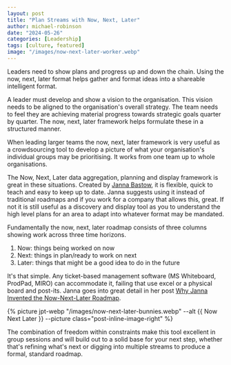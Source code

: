 ```yaml
---
layout: post
title: "Plan Streams with Now, Next, Later"
author: michael-robinson
date: "2024-05-26"
categories: [Leadership]
tags: [culture, featured]
image: "/images/now-next-later-worker.webp"
---
```


Leaders need to show plans and progress up and down the chain. Using the now, next, later format helps gather and format ideas into a shareable intelligent format.

A leader must develop and show a vision to the organisation. This vision needs to be aligned to the organisation's overall strategy. The team needs to feel they are achieving material progress towards strategic goals quarter by quarter. The now, next, later framework helps formulate these in a structured manner.

When leading larger teams the now, next, later framework is very useful as a crowdsourcing tool to develop a picture of what your organisation's individual groups may be prioritising. It works from one team up to whole organisations.

The Now, Next, Later data aggregation, planning and display framework is great in these situations. Created by [Janna Bastow](https://www.linkedin.com/in/jannabastow/?originalSubdomain=uk), it is flexible, quick to teach and easy to keep up to date. Janna suggests using it instead of traditional roadmaps and if you work for a company that allows this, great. If not it is still useful as a discovery and display tool as you to understand the high level plans for an area to adapt into whatever format may be mandated.

Fundamentally the now, next, later roadmap consists of three columns showing work across three time horizons.

1. Now: things being worked on now
2. Next: things in plan/ready to work on next
3. Later: things that might be a good idea to do in the future

It's that simple. Any ticket-based management software (MS Whiteboard, ProdPad, MIRO) can accommodate it, failing that use excel or a physical board and post-its. Janna goes into great detail in her post [Why Janna Invented the Now-Next-Later Roadmap](https://www.prodpad.com/blog/invented-now-next-later-roadmap/).

{% picture jpt-webp "/images/now-next-later-bunnies.webp" --alt {{ Now Next Later }} --picture class="post-inline-image-right" %}

The combination of freedom within constraints make this tool excellent in group sessions and will build out to a solid base for your next step, whether that's refining what's next or digging into multiple streams to produce a formal, standard roadmap.
